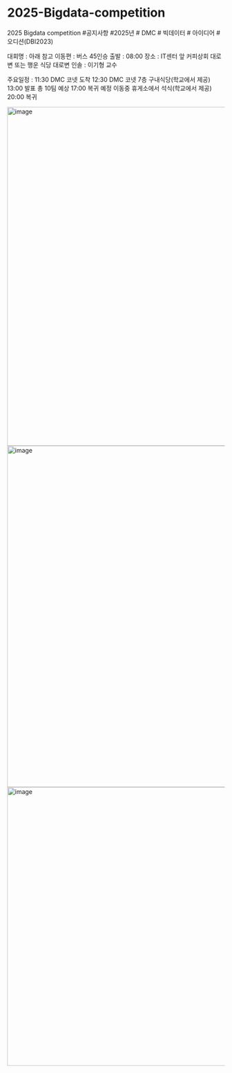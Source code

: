 # 2025-Bigdata-competition
2025 Bigdata competition
#공지사항
#2025년 # DMC # 빅데이터 # 아이디어 # 오디션(DBI2023)

대회명 : 아래 참고 
이동편 : 버스 45인승
출발 : 08:00
장소 : IT센터 앞 커피상회 대로변 또는 행운 식당 대로변 
인솔 : 이기형 교수 

주요일정 :
11:30 DMC 코넷 도착 
12:30 DMC 코넷 7층 구내식당(학교에서 제공)
13:00 발표 총 10팀 예상
17:00 복귀 예정 
이동중 휴게소에서 석식(학교에서 제공)
20:00 복귀

<img width="616" height="783" alt="image" src="https://github.com/user-attachments/assets/5b40cda5-e68d-406a-9fcd-66863ed5222a" />
<img width="595" height="789" alt="image" src="https://github.com/user-attachments/assets/68ea1248-6dc3-438d-bde3-12d1523fcdbd" />
<img width="635" height="644" alt="image" src="https://github.com/user-attachments/assets/a5ffbafb-e412-415d-8fd6-9ab21db69d0a" />
